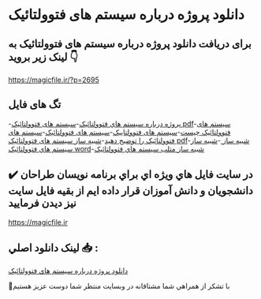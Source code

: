 # دانلود پروژه درباره سیستم های فتوولتائیک

## برای دریافت دانلود پروژه درباره سیستم های فتوولتائیک به لینک زیر بروید 👇

https://magicfile.ir/?p=2695

## تگ های فایل

-[پروژه درباره سيستم هاي فتوولتائيک](https://magicfile.ir/product/%d9%be%d8%b1%d9%88%da%98%d9%87-%d8%af%d8%b1%d8%a8%d8%a7%d8%b1%d9%87-%d8%b3%d9%8a%d8%b3%d8%aa%d9%85-%d9%87%d8%a7%d9%8a-%d9%81%d8%aa%d9%88%d9%88%d9%84%d8%aa%d8%a7%d8%a6%d9%8a%da%a9/)-[سیستم های فتوولتائیک pdf](https://magicfile.ir/product/%d9%be%d8%b1%d9%88%da%98%d9%87-%d8%af%d8%b1%d8%a8%d8%a7%d8%b1%d9%87-%d8%b3%d9%8a%d8%b3%d8%aa%d9%85-%d9%87%d8%a7%d9%8a-%d9%81%d8%aa%d9%88%d9%88%d9%84%d8%aa%d8%a7%d8%a6%d9%8a%da%a9/)-[سیستم های فتوولتائیک چیست](https://magicfile.ir/product/%d9%be%d8%b1%d9%88%da%98%d9%87-%d8%af%d8%b1%d8%a8%d8%a7%d8%b1%d9%87-%d8%b3%d9%8a%d8%b3%d8%aa%d9%85-%d9%87%d8%a7%d9%8a-%d9%81%d8%aa%d9%88%d9%88%d9%84%d8%aa%d8%a7%d8%a6%d9%8a%da%a9/)-[سیستم های فتوولتاییک](https://magicfile.ir/product/%d9%be%d8%b1%d9%88%da%98%d9%87-%d8%af%d8%b1%d8%a8%d8%a7%d8%b1%d9%87-%d8%b3%d9%8a%d8%b3%d8%aa%d9%85-%d9%87%d8%a7%d9%8a-%d9%81%d8%aa%d9%88%d9%88%d9%84%d8%aa%d8%a7%d8%a6%d9%8a%da%a9/)-[سیستم های فتوولتائیک](https://magicfile.ir/product/%d9%be%d8%b1%d9%88%da%98%d9%87-%d8%af%d8%b1%d8%a8%d8%a7%d8%b1%d9%87-%d8%b3%d9%8a%d8%b3%d8%aa%d9%85-%d9%87%d8%a7%d9%8a-%d9%81%d8%aa%d9%88%d9%88%d9%84%d8%aa%d8%a7%d8%a6%d9%8a%da%a9/)-[سیستم های فتوولتائیک را توضیح دهید](https://magicfile.ir/product/%d9%be%d8%b1%d9%88%da%98%d9%87-%d8%af%d8%b1%d8%a8%d8%a7%d8%b1%d9%87-%d8%b3%d9%8a%d8%b3%d8%aa%d9%85-%d9%87%d8%a7%d9%8a-%d9%81%d8%aa%d9%88%d9%88%d9%84%d8%aa%d8%a7%d8%a6%d9%8a%da%a9/)-[شبیه ساز سیستم های فتوولتائیک pdf](https://magicfile.ir/product/%d9%be%d8%b1%d9%88%da%98%d9%87-%d8%af%d8%b1%d8%a8%d8%a7%d8%b1%d9%87-%d8%b3%d9%8a%d8%b3%d8%aa%d9%85-%d9%87%d8%a7%d9%8a-%d9%81%d8%aa%d9%88%d9%88%d9%84%d8%aa%d8%a7%d8%a6%d9%8a%da%a9/)-[شبیه ساز ](https://magicfile.ir/product/%d9%be%d8%b1%d9%88%da%98%d9%87-%d8%af%d8%b1%d8%a8%d8%a7%d8%b1%d9%87-%d8%b3%d9%8a%d8%b3%d8%aa%d9%85-%d9%87%d8%a7%d9%8a-%d9%81%d8%aa%d9%88%d9%88%d9%84%d8%aa%d8%a7%d8%a6%d9%8a%da%a9/)-[شبیه ساز سيستم هاي فتوولتائيک word](https://magicfile.ir/product/%d9%be%d8%b1%d9%88%da%98%d9%87-%d8%af%d8%b1%d8%a8%d8%a7%d8%b1%d9%87-%d8%b3%d9%8a%d8%b3%d8%aa%d9%85-%d9%87%d8%a7%d9%8a-%d9%81%d8%aa%d9%88%d9%88%d9%84%d8%aa%d8%a7%d8%a6%d9%8a%da%a9/)-[شبیه ساز متلب سيستم هاي فتوولتائيک](https://magicfile.ir/product/%d9%be%d8%b1%d9%88%da%98%d9%87-%d8%af%d8%b1%d8%a8%d8%a7%d8%b1%d9%87-%d8%b3%d9%8a%d8%b3%d8%aa%d9%85-%d9%87%d8%a7%d9%8a-%d9%81%d8%aa%d9%88%d9%88%d9%84%d8%aa%d8%a7%d8%a6%d9%8a%da%a9/)

## ✔️ در سايت فايل هاي ويژه اي براي برنامه نويسان طراحان دانشجويان و دانش آموزان قرار داده ايم از بقيه فايل سايت نيز ديدن فرماييد

https://magicfile.ir


## لينک دانلود اصلي 📥 :

[دانلود پروژه درباره سیستم های فتوولتائیک](https://magicfile.ir/product/%d9%be%d8%b1%d9%88%da%98%d9%87-%d8%af%d8%b1%d8%a8%d8%a7%d8%b1%d9%87-%d8%b3%d9%8a%d8%b3%d8%aa%d9%85-%d9%87%d8%a7%d9%8a-%d9%81%d8%aa%d9%88%d9%88%d9%84%d8%aa%d8%a7%d8%a6%d9%8a%da%a9/) 


🙏با تشکر از همراهي شما مشتاقانه در وبسایت منتظر شما دوست عزیز هستیم

